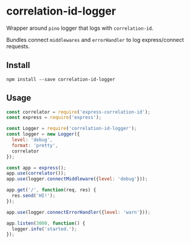 # correlation-id-logger

Wrapper around `pino` logger that logs with `correlation-id`.

Bundles connect `middlewares` and `errorHandler` to log express/connect requests.

## Install

```
npm install --save correlation-id-logger
```

## Usage

``` js
const correlator = require('express-correlation-id');
const express = require('express');

const Logger = require('correlation-id-logger');
const logger = new Logger({
  level: 'debug',
  format: 'pretty',
  correlator
});

const app = express();
app.use(correlator());
app.use(logger.connectMiddleware({level: 'debug'}));

app.get('/', function(req, res) {
  res.send('HI!');
});

app.use(logger.connectErrorHandler({level: 'warn'}));

app.listen(3000, function() {
  logger.info('started.');
});
```

